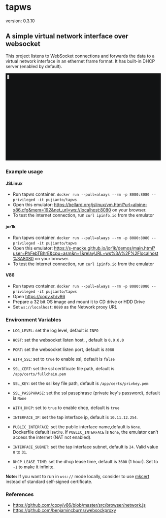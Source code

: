 # tapws
version: 0.3.10

## A simple virtual network interface over websocket

This project listens to WebSocket connections and forwards the data to a virtual network interface in an ethernet frame format.
It has built-in DHCP server (enabled by default).

![](./Screenshot.gif)



### Example usage


#### JSLinux

- Run tapws container. `docker run --pull=always --rm -p 8080:8080 --privileged -it pujianto/tapws`
- Open this emulator: https://bellard.org/jslinux/vm.html?url=alpine-x86.cfg&mem=192&net_url=ws://localhost:8080 on your browser.
- To test the internet connection, run `curl ipinfo.io` from the emulator

#### jor1k

- Run tapws container. `docker run --pull=always --rm -p 8080:8080 --privileged -it pujianto/tapws`
- Open this emulator: https://s-macke.github.io/jor1k/demos/main.html?user=PhFebTBhrE&cpu=asm&n=1&relayURL=ws%3A%2F%2Flocalhost%3A8080 on your browser.
- To test the internet connection, run `curl ipinfo.io` from the emulator

#### V86

- Run tapws container. `docker run --pull=always --rm -p 8080:8080 --privileged -it pujianto/tapws`
- Open https://copy.sh/v86
- Prepare a 32 bit OS image and mount it to CD drive or HDD Drive
- Set `ws://localhost:8080` as the Network proxy URL

### Environment Variables

- `LOG_LEVEL`: set the log level, default is `INFO`
- `HOST`: set the websocket listen host, , default is `0.0.0.0`
- `PORT`: set the websocket listen port, default is `8080`


- `WITH_SSL`: set to `true` to enable ssl, default is `false`
- `SSL_CERT`: set the ssl certificate file path, default is `/app/certs/fullchain.pem`
- `SSL_KEY`: set the ssl key file path, default is `/app/certs/privkey.pem`
- `SSL_PASSPHRASE`: set the ssl passphrase (private key's password), default is `None`


- `WITH_DHCP`: set to `true` to enable dhcp, default is `true`
- `INTERFACE_IP`: set the tap interface ip, default is `10.11.12.254`.
- `PUBLIC_INTERFACE`: set the public interface name,default is `None`. Dockerfile default is`eth0`. If `PUBLIC_INTERFACE` is `None`, the emulator can't access the internet (NAT not enabled).
- `INTERFACE_SUBNET`: set the tap interface subnet, default is `24`. Valid value `0` to `31`.
- `DHCP_LEASE_TIME`: set the dhcp lease time, default is `3600` (1 hour). Set to `-1` to make it infinite.


**Note:** If you want to run in `wss://` mode locally, consider to use [mkcert](https://github.com/FiloSottile/mkcert) instead of standard self-signed certificate.

### References

- https://github.com/copy/v86/blob/master/src/browser/network.js
- https://github.com/benjamincburns/websockproxy

